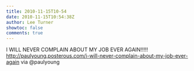 ```yaml
---
title: 2010-11-15T10-54
date: 2010-11-15T10:54:38Z
author: Lee Turner
showtoc: false
comments: true
---
```


I WILL NEVER COMPLAIN ABOUT MY JOB EVER AGAIN!!!!! http://paulyoung.posterous.com/i-will-never-complain-about-my-job-ever-again via @paulyoung

